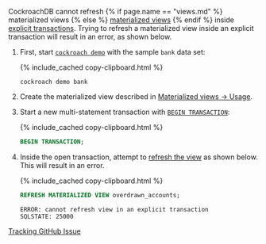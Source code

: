 CockroachDB cannot refresh {% if page.name == "views.md" %} materialized views {% else %} [materialized views](views.html#materialized-views) {% endif %} inside [explicit transactions](begin-transaction.html). Trying to refresh a materialized view inside an explicit transaction will result in an error, as shown below.

1. First, start [`cockroach demo`](cockroach-demo.html) with the sample `bank` data set:

    {% include_cached copy-clipboard.html %}
    ~~~ shell
    cockroach demo bank
    ~~~

2. Create the materialized view described in [Materialized views &#8594; Usage](views.html#usage).

3. Start a new multi-statement transaction with [`BEGIN TRANSACTION`](begin-transaction.html):

    {% include_cached copy-clipboard.html %}
    ~~~ sql
    BEGIN TRANSACTION;
    ~~~

4. Inside the open transaction, attempt to [refresh the view](refresh.html) as shown below. This will result in an error.

    {% include_cached copy-clipboard.html %}
    ~~~ sql
    REFRESH MATERIALIZED VIEW overdrawn_accounts;
    ~~~

    ~~~
    ERROR: cannot refresh view in an explicit transaction
    SQLSTATE: 25000
    ~~~

[Tracking GitHub Issue](https://github.com/cockroachdb/cockroach/issues/66008)
